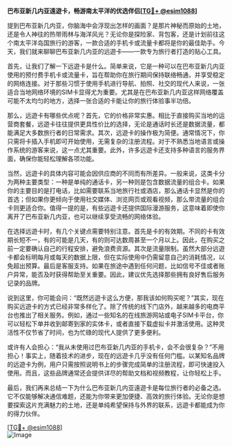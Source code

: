 **巴布亚新几内亚遠遊卡，畅游南太平洋的优选伴侣[[TG💪+ @esim1088](https://t.me/s/esim1088)]**

提到巴布亚新几内亚，你脑海中会浮现出怎样的画面？是那片神秘而原始的土地，还是令人神往的热带雨林与海洋风光？无论你是探险家、背包客，还是计划前往这个南太平洋岛国旅行的游客，一款合适的手机卡或流量卡都将是你的最佳助手。今天，我们就来聊聊巴布亚新几内亚的远遊卡——一款专为旅行者打造的贴心工具。

首先，让我们了解一下远遊卡是什么。简单来说，它是一种可以在巴布亚新几内亚使用的预付费手机卡或流量卡，旨在帮助你在旅行期间保持联络畅通，并享受稳定的网络连接。对于那些习惯于使用手机进行导航、拍照、社交的现代人来说，一张适合当地网络环境的SIM卡显得尤为重要。尤其是在巴布亚新几内亚这样网络覆盖可能不太均匀的地方，选择一张合适的卡能让你的旅行体验事半功倍。

那么，远遊卡有哪些优点呢？首先，它的价格非常实惠。相比于直接购买当地的运营商套餐，远遊卡往往提供更具性价比的选择，无论是通话时长还是数据流量，都能满足大多数旅行者的日常需求。其次，远遊卡的操作极为简便。通常情况下，你只需将卡插入手机即可开始使用，无需复杂的注册流程。对于不熟悉当地语言或操作系统的游客来说，这一点尤其重要。此外，许多远遊卡还支持多种语言的服务界面，确保你能轻松理解各项功能。

当然，远遊卡的具体内容可能会因供应商的不同而有所差异。一般来说，这类卡分为两种主要类型：一种是单纯的通话卡，另一种则是包含数据流量的组合卡。如果你的主要目的是打电话，比如需要联系当地旅行社或酒店，那么通话卡显然是你的首选；但如果你更倾向于使用社交媒体、浏览网页或观看视频，那么带流量的组合卡则更适合你。值得一提的是，有些远遊卡还提供国际漫游服务，这意味着即使你离开了巴布亚新几内亚，也可以继续享受流畅的网络体验。

在选择远遊卡时，有几个关键点需要特别注意。首先是卡的有效期。不同的卡有效期长短不一，有的可能是几天，有的则可达数周甚至一个月以上。因此，在购买之前一定要确认自己的行程安排，避免浪费资源。其次是流量限制。虽然大部分远遊卡都会标明每月或每天的数据上限，但在实际使用中仍需留意自己的消耗情况，以免超出预算。最后是客服支持。如果在旅途中遇到任何问题，比如信号不佳或者账户异常，能否及时获得帮助至关重要。因此，建议优先选择那些拥有良好售后服务记录的品牌。

说到这里，你可能会问：“既然远遊卡这么方便，那我该如何购买呢？”其实，现在购买远遊卡的方式已经非常多样化了。除了传统的线下门店外，越来越多的电商平台也推出了相关服务。例如，通过一些知名的在线旅游网站或电子SIM卡平台，你可以轻松下单并收到邮寄到家的实体卡，或者直接下载虚拟卡并激活使用。这种灵活性不仅节省了时间，也为忙碌的现代人提供了更多便利。

或许有人会担心：“我从未使用过巴布亚新几内亚的手机卡，会不会很复杂？”不用担心！事实上，随着技术的进步，现在的远遊卡几乎没有任何门槛。以某知名品牌的远遊卡为例，用户只需按照说明书上的步骤完成简单的注册流程，即可快速投入使用。而且，这些品牌通常还会提供详尽的帮助文档和视频教程，让你轻松上手。

最后，我们再来总结一下为什么巴布亚新几内亚遠遊卡是每位旅行者的必备之选。它不仅能够解决通信难题，还能为你带来更加便捷、高效的旅行体验。无论你是想要探索这片充满魅力的土地，还是单纯希望保持与外界的联系，远遊卡都能成为你的得力伙伴。

[[TG💪+ @esim1088](https://t.me/s/esim1088)]  
![Image](https://i.postimg.cc/4NQfJmqS/Snipaste-2025-05-13-00-14-12.png)